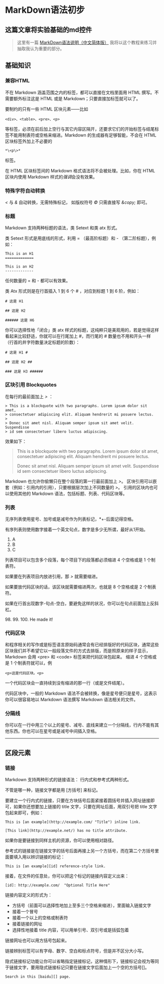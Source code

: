 # MarkDown语法初步

## 这篇文章将实验基础的md控件

>这里有一篇 [MarkDown语法说明（中文简体版）](https://www.appinn.com/markdown/ "点击跳转")
>我将以这个教程来练习并抽取我认为重要的部分。

## 基础知识

### 兼容HTML

不在 Markdown 涵盖范围之内的标签，都可以直接在文档里面用 HTML 撰写。不需要额外标注这是 HTML 或是 Markdown；只要直接加标签就可以了。

要制约的只有一些 HTML 区块元素――比如

    <div>、<table>、<pre>、<p>

等标签，必须在前后加上空行与其它内容区隔开，还要求它们的开始标签与结尾标签不能用制表符或空格来缩进。Markdown 的生成器有足够智能，不会在 HTML 区块标签外加上不必要的

    *\<p\>*

标签。

在 HTML 区块标签间的 Markdown 格式语法将不会被处理。比如，你在 HTML 区块内使用 Markdown 样式的*强调*会没有效果。

### 特殊字符自动转换

*<* 与 *&* 自动转换，无需特殊标记，
如版权符号 *&copy;* 只需直接写 *\&copy;* 即可。

### 标题

Markdown 支持两种标题的语法，类 Setext 和类 atx 形式。

类 Setext 形式是用底线的形式，利用 = （最高阶标题）和 - （第二阶标题），例如：

    This is an H1
    =============

    This is an H2
    -------------
任何数量的 = 和 - 都可以有效果。

类 Atx 形式则是在行首插入 1 到 6 个 # ，对应到标题 1 到 6 阶，例如：

    # 这是 H1

    ## 这是 H2

    ###### 这是 H6
你可以选择性地「闭合」类 atx 样式的标题，这纯粹只是美观用的，若是觉得这样看起来比较舒适，你就可以在行尾加上 #，而行尾的 # 数量也不用和开头一样（行首的井字符数量决定标题的阶数）：

    # 这是 H1 #

    ## 这是 H2 ##

    ### 这是 H3 ######

### 区块引用 Blockquotes

在每行的最前面加上 *>* ：

    > This is a blockquote with two paragraphs. Lorem ipsum dolor sit amet,
    > consectetuer adipiscing elit. Aliquam hendrerit mi posuere lectus.
    >
    > Donec sit amet nisl. Aliquam semper ipsum sit amet velit. Suspendisse
    > id sem consectetuer libero luctus adipiscing.

效果如下：
> This is a blockquote with two paragraphs. Lorem ipsum dolor sit amet,
> consectetuer adipiscing elit. Aliquam hendrerit mi posuere lectus.
>
> Donec sit amet nisl. Aliquam semper ipsum sit amet velit. Suspendisse
> id sem consectetuer libero luctus adipiscing.

Markdown 也允许你偷懒只在整个段落的第一行最前面加上 *>*。
区块引用可以嵌套（例如：引用内的引用），只要根据层次加上不同数量的 *>*。
引用的区块内也可以使用其他的 Markdown 语法，包括标题、列表、代码区块等。

### 列表

无序列表使用星号、加号或是减号作为列表标记，*+-后面记得空格。

有序列表则使用数字接着一个英文句点，数字是多少无所谓，最好从1开始。

1. A
1. B
1. C

列表项目可以包含多个段落，每个项目下的段落都必须缩进 4 个空格或是 1 个制表符。

如果要在列表项目内放进引用，那 *>* 就需要缩进。

如果要放代码区块的话，该区块就需要缩进两次，也就是 8 个空格或是 2 个制表符。

如果在行首出现数字-句点-空白，要避免这样的状况，你可以在句点前面加上反斜杠。

98\. 99. 100. He made it!

### 代码区块

和程序相关的写作或是标签语言原始码通常会有已经排版好的代码区块，通常这些区块我们并不希望它以一般段落文件的方式去排版，而是照原来的样子显示，Markdown 会用 \<pre\> 和 \<code\> 标签来把代码区块包起来。
缩进 4 个空格或是 1 个制表符就可以，例

    <p>这是代码区块。<p>

一个代码区块会一直持续到没有缩进的那一行（或是文件结尾）。

代码区块中，一般的 Markdown 语法不会被转换，像是星号便只是星号，这表示你可以很容易地以 Markdown 语法撰写 Markdown 语法相关的文件。

### 分隔线

你可以在一行中用三个以上的星号、减号、底线来建立一个分隔线，行内不能有其他东西。你也可以在星号或是减号中间插入空格。

---

## 区段元素

### 链接

Markdown 支持两种形式的链接语法： 行内式和参考式两种形式。

不管是哪一种，链接文字都是用 [方括号] 来标记。

要建立一个行内式的链接，只要在方块括号后面紧接着圆括号并插入网址链接即可，如果你还想要加上链接的 title 文字，只要在网址后面，用双引号把 title 文字包起来即可，例如：

    This is [an example](http://example.com/ "Title") inline link.

    [This link](http://example.net/) has no title attribute.

如果你是要链接到同样主机的资源，你可以使用相对路径。

参考式的链接是在链接文字的括号后面再接上另一个方括号，而在第二个方括号里面要填入用以辨识链接的标记：

    This is [an example][id] reference-style link.

接着，在文件的任意处，你可以把这个标记的链接内容定义出来：

    [id]: http://example.com/  "Optional Title Here"

链接内容定义的形式为：

* 方括号（前面可以选择性地加上至多三个空格来缩进），里面输入链接文字
* 接着一个冒号
* 接着一个以上的空格或制表符
* 接着链接的网址
* 选择性地接着 title 内容，可以用单引号、双引号或是括弧包着

链接网址也可以用方括号包起来。

链接辨别标签可以有字母、数字、空白和标点符号，但是并不区分大小写。

隐式链接标记功能让你可以省略指定链接标记，这种情形下，链接标记会视为等同于链接文字，要用隐式链接标记只要在链接文字后面加上一个空的方括号[]。

    Search in this [baidu][] page.

